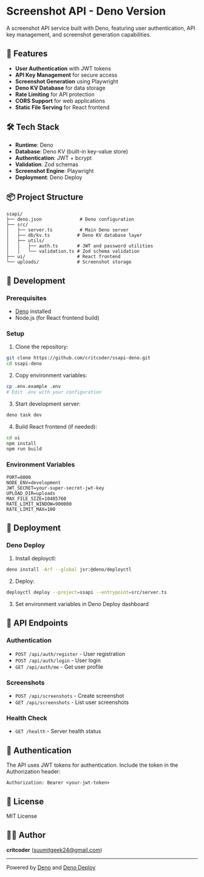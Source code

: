 # Screenshot API - Deno Version

A screenshot API service built with Deno, featuring user authentication, API key management, and screenshot generation capabilities.

## 🚀 Features

- **User Authentication** with JWT tokens
- **API Key Management** for secure access
- **Screenshot Generation** using Playwright
- **Deno KV Database** for data storage
- **Rate Limiting** for API protection
- **CORS Support** for web applications
- **Static File Serving** for React frontend

## 🛠️ Tech Stack

- **Runtime**: Deno
- **Database**: Deno KV (built-in key-value store)
- **Authentication**: JWT + bcrypt
- **Validation**: Zod schemas
- **Screenshot Engine**: Playwright
- **Deployment**: Deno Deploy

## 📦 Project Structure

```
ssapi/
├── deno.json              # Deno configuration
├── src/
│   ├── server.ts          # Main Deno server
│   ├── db/kv.ts          # Deno KV database layer
│   ├── utils/
│   │   ├── auth.ts       # JWT and password utilities
│   │   └── validation.ts # Zod schema validation
├── ui/                   # React frontend
└── uploads/              # Screenshot storage
```

## 🔧 Development

### Prerequisites

- [Deno](https://deno.land/) installed
- Node.js (for React frontend build)

### Setup

1. Clone the repository:
```bash
git clone https://github.com/critcoder/ssapi-deno.git
cd ssapi-deno
```

2. Copy environment variables:
```bash
cp .env.example .env
# Edit .env with your configuration
```

3. Start development server:
```bash
deno task dev
```

4. Build React frontend (if needed):
```bash
cd ui
npm install
npm run build
```

### Environment Variables

```env
PORT=8000
NODE_ENV=development
JWT_SECRET=your-super-secret-jwt-key
UPLOAD_DIR=uploads
MAX_FILE_SIZE=10485760
RATE_LIMIT_WINDOW=900000
RATE_LIMIT_MAX=100
```

## 🚀 Deployment

### Deno Deploy

1. Install deployctl:
```bash
deno install -Arf --global jsr:@deno/deployctl
```

2. Deploy:
```bash
deployctl deploy --project=ssapi --entrypoint=src/server.ts
```

3. Set environment variables in Deno Deploy dashboard

## 📖 API Endpoints

### Authentication

- `POST /api/auth/register` - User registration
- `POST /api/auth/login` - User login
- `GET /api/auth/me` - Get user profile

### Screenshots

- `POST /api/screenshots` - Create screenshot
- `GET /api/screenshots` - List user screenshots

### Health Check

- `GET /health` - Server health status

## 🔐 Authentication

The API uses JWT tokens for authentication. Include the token in the Authorization header:

```
Authorization: Bearer <your-jwt-token>
```

## 📝 License

MIT License

## 👨‍💻 Author

**critcoder** (suumitgeek24@gmail.com)

---

Powered by [Deno](https://deno.land/) and [Deno Deploy](https://deno.com/deploy)